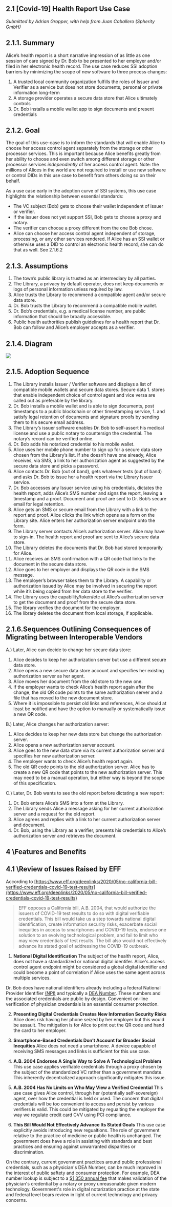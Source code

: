 ## ​2.1​ \[Covid-19\] Health Report Use Case

_Submitted by Adrian Gropper, with help from Juan Caballero (Spherity GmbH)_

## ​2.1.1.​ Summary
Alice’s health report is a short narrative impression of as little as one session of care signed by Dr. Bob to be presented to her employer and/or filed in her electronic health record. The use case reduces SSI adoption barriers by minimizing the scope of new software to three process changes:
1. A trusted local community organization fulfills the roles of Issuer and Verifier as a service but does not store documents, personal or private information long-term
1. A storage provider operates a secure data store that Alice ultimately controls
1. Dr. Bob installs a mobile wallet app to sign documents and present credentials

## ​2.1.2.​ Goal
The goal of this use-case is to inform the standards that will enable Alice to choose her access control agent separately from the storage or other processor services. This is important because Alice benefits greatly from her ability to choose and even switch among different storage or other processor services *independently* of her access control agent. Note: the millions of Alices in the world are not required to install or use new software or control DIDs in this use case to benefit from others doing so on their behalf.

As a use case early in the adoption curve of SSI systems, this use case highlights the relationship between essential standards:
* The VC subject (Bob) gets to choose their wallet independent of issuer or verifier.
* If the issuer does not yet support SSI, Bob gets to choose a proxy and notary.
* The verifier can choose a proxy different from the one Bob chose.
* Alice can choose her access control agent independent of storage, processing, or any other services rendered. If Alice has an SSI wallet or otherwise uses a DID to control an electronic health record, she can do that as well. See 2.1.6.2

## ​2.1.3.​ Assumptions
1. The town’s public library is trusted as an intermediary by all parties.
1. The Library, a privacy by default operator, does not keep documents or logs of personal information unless required by law.
1. Alice trusts the Library to recommend a compatible agent and/or secure data store.
1. Dr. Bob trusts the Library to recommend a compatible mobile wallet.
1. Dr. Bob’s credentials, e.g. a medical license number, are public information that should be broadly accessible.
1. Public health authorities publish guidelines for a health report that Dr. Bob can follow and Alice’s employer accepts as a verifier.

## ​2.1.4.​ Diagram
![](diagrams/Health_Report_Use_Case.png)

## ​2.1.5.​ Adoption Sequence

1. The Library installs Issuer / Verifier software and displays a list of compatible mobile wallets and secure data stores. Secure data 1. stores that enable independent choice of control agent and vice versa are called out as preferable by the library.
1. Dr. Bob installs a mobile wallet and is able to sign documents, post timestamps to a public blockchain or other timestamping service, 1. and satisfy legal retention of documents and signature proofs by sending them to his secure email address. 
1. The Library’s issuer software enables Dr. Bob to self-assert his medical license and use a public notary to countersign the credential. The notary’s record can be verified online.
1. Dr. Bob adds his notarized credential to his mobile wallet.
1. Alice uses her mobile phone number to sign up for a secure data store chosen from the Library’s list. If she doesn’t have one already, Alice receives, via SMS, a link to her authorization agent as suggested by the secure data store and picks a password.
1. Alice contacts Dr. Bob (out of band), gets whatever tests (out of band) and asks Dr. Bob to issue her a health report via the Library Issuer service. 
1. Dr. Bob accesses any Issuer service using his credentials, dictates the health report, adds Alice’s SMS number and signs the report, leaving a timestamp and a proof. Document and proof are sent to Dr. Bob’s secure email for legal retention.
1. Alice gets an SMS or secure email from the Library with a link to the report and proof. Alice clicks the link which opens as a form on the Library site. Alice enters her authorization server endpoint onto the form.
1. The Library server contacts Alice’s authorization server. Alice may have to sign-in. The health report and proof are sent to Alice’s secure data store.
1. The Library deletes the documents that Dr. Bob had stored temporarily for Alice.
1. Alice receives an SMS confirmation with a QR code that links to the document in the secure data store.
1. Alice goes to her employer and displays the QR code in the SMS message. 
1. The employer’s browser takes them to the Library. A capability or authorization issued by Alice may be involved in securing the report while it’s being copied from her data store to the verifier. 
1. The Library uses the capability/token/etc at Alice’s authorization server to get the document and proof from the secure data store.
1. The library verifies the document for the employer.
1. The library deletes the document from local storage, if applicable.

## ​2.1.6.​ Sequences Outlining Consequences of Migrating between Interoperable Vendors

A.) Later, Alice can decide to change her secure data store:
1. Alice decides to keep her authorization server but use a different secure data store.
1. Alice opens a new secure data store account and specifies her existing authorization server as her agent.
1. Alice moves her document from the old store to the new one.
1. If the employer wants to check Alice’s health report again after the change, the old QR code points to the same authorization server and a file that has moved to the new document store.
1. Where it is impossible to persist old links and references, Alice should at least be notified and have the option to manually or systematically issue a new QR code.

B.) Later, Alice changes her authorization server:
1. Alice decides to keep her new data store but change the authorization server.
1. Alice opens a new authorization server account. 
1. Alice goes to the new data store via its current authorization server and specifies her new authorization server. 
1. The employer wants to check Alice’s health report again. 
1. The old QR code points to the old authorization server. Alice has to create a new QR code that points to the new authorization server. This may need to be a manual operation, but either way is beyond the scope of this specification.

C.) Later, Dr. Bob wants to see the old report before dictating a new report:
1. Dr. Bob enters Alice’s SMS into a form at the Library.
1. The Library sends Alice a message asking for her current authorization server and a request for the old report.
1. Alice agrees and replies with a link to her current authorization server and document.
1. Dr. Bob, using the Library as a verifier, presents his credentials to Alice’s authorization server and retrieves the document. 

## ​4​ \Features and Benefits

## ​4.1​ \Review of Issues Raised by EFF
According to [https://www.eff.org/deeplinks/2020/05/no-california-bill-verified-credentials-covid-19-test-results](https://www.eff.org/deeplinks/2020/05/no-california-bill-verified-credentials-covid-19-test-results)
> EFF opposes a California bill, A.B. 2004, that would authorize the issuers of COVID-19 test results to do so with digital verifiable credentials. This bill would take us a step towards national digital identification, create information security risks, exacerbate social inequities in access to smartphones and COVID-19 tests, endorse one solution to an evolving technological problem, and fail to limit who may view credentials of test results. The bill also would not effectively advance its stated goal of addressing the COVID-19 outbreak.

1. **National Digital Identification**
The subject of the health report, Alice, does not have a standardized or national digital identifer. Alice's access control agent endpoint might be considered a global digital identifier and could become a point of correlation if Alice uses the same agent across multiple services.

Dr. Bob does have national identifiers already including a federal National Provider Identifier [(NPI)](https://npiregistry.cms.hhs.gov/) and typically a [DEA Number](https://apps.deadiversion.usdoj.gov/webforms2/spring/validationLogin?execution=e2s1). These numbers and the associated credentials are public by design. Convenient on-line verification of physician credentials is an essential consumer protection.

2. **Presenting Digital Credentials Creates New Information Security Risks**
Alice does risk having her phone seized by her employer but this would be assault. The mitigation is for Alice to print out the QR code and hand the card to her employer.

3. **Smartphone-Based Credentials Don’t Account for Broader Social Inequities**
Alice does not need a smartphone. A device capapble of receiving SMS messages and links is sufficient for this use case.

4. **A.B. 2004 Endorses A Single Way to Solve A Technological Problem**
This use case applies verifiable credentials through a proxy chosen by the subject of the standardized VC rather than a government mandate. This inherently decentralized approach significantly mitigates this issue.

5. **A.B. 2004 Has No Limits on Who May View a Verified Credential**
This use case gives Alice control, through her (potentially self-sovereign) agent, over how the credential is held or used. The concern that digital credentials will be too convenient to access and persist by various verifiers is valid. This could be mitigated by regualting the employer the way we regulate credit card CVV using PCI compliance.

6. **This Bill Would Not Effectively Advance Its Stated Goals**
This use case explicitly avoids introducing new regualtions. The role of government relative to the practice of medicine or public health is unchanged. The government does have a role in assisting with standards and best practices and ensuring against unwarranted disparities or discrimination. 

On the contrary, current government practices around public professional credentials, such as a physician's DEA Number, can be much improved in the interest of public saftety and consumer protection. For example, DEA number lookup is subject to a [$1,350 annual fee](https://www.dealookup.com/subscribe.asp) that makes validation of the physician's credential by a notary or proxy unreasonable given modern technology. Government's role in digital notarization practice at the state and federal level bears review in light of current technology and privacy concerns. 



